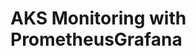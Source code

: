 # AKS Monitoring with PrometheusGrafana                                                                                                                                                                                                                                                                                                                                                                                        
